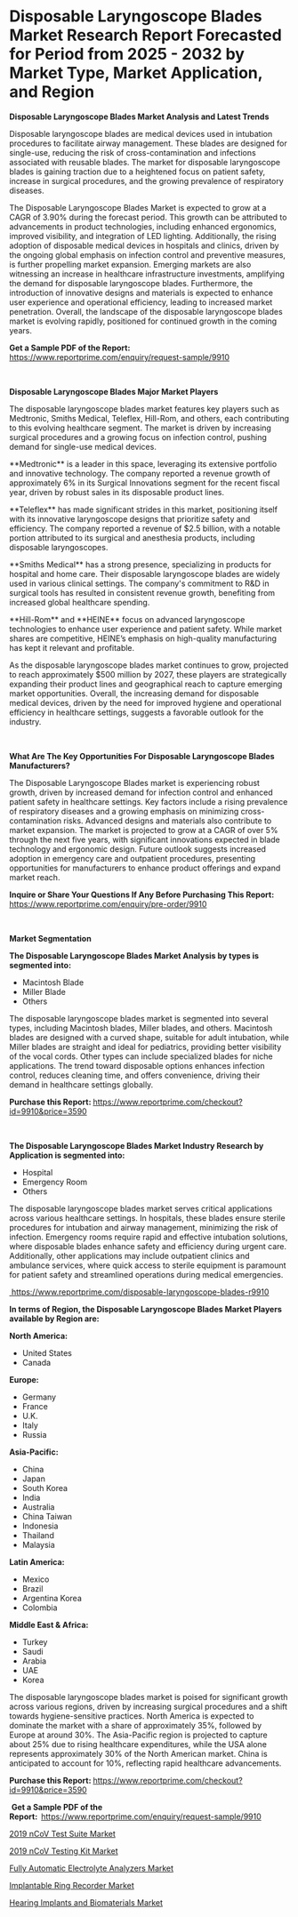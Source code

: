 <p><h1>Disposable Laryngoscope Blades Market Research Report Forecasted for Period from 2025 -  2032 by Market Type, Market Application, and Region</h1></p><p><strong>Disposable Laryngoscope Blades Market Analysis and Latest Trends</strong></p>
<p><p>Disposable laryngoscope blades are medical devices used in intubation procedures to facilitate airway management. These blades are designed for single-use, reducing the risk of cross-contamination and infections associated with reusable blades. The market for disposable laryngoscope blades is gaining traction due to a heightened focus on patient safety, increase in surgical procedures, and the growing prevalence of respiratory diseases.</p><p>The Disposable Laryngoscope Blades Market is expected to grow at a CAGR of 3.90% during the forecast period. This growth can be attributed to advancements in product technologies, including enhanced ergonomics, improved visibility, and integration of LED lighting. Additionally, the rising adoption of disposable medical devices in hospitals and clinics, driven by the ongoing global emphasis on infection control and preventive measures, is further propelling market expansion. Emerging markets are also witnessing an increase in healthcare infrastructure investments, amplifying the demand for disposable laryngoscope blades. Furthermore, the introduction of innovative designs and materials is expected to enhance user experience and operational efficiency, leading to increased market penetration. Overall, the landscape of the disposable laryngoscope blades market is evolving rapidly, positioned for continued growth in the coming years.</p></p>
<p><strong>Get a Sample PDF of the Report:&nbsp;</strong> <a href="https://www.reportprime.com/enquiry/request-sample/9910?utm_campaign=1106&utm_medium=2&utm_source=Github&utm_content=ia&utm_term=20032025&utm_id=disposable-laryngoscope-blades">https://www.reportprime.com/enquiry/request-sample/9910</a></p>
<p>&nbsp;</p>
<p><strong>Disposable Laryngoscope Blades Major Market Players</strong></p>
<p><p>The disposable laryngoscope blades market features key players such as Medtronic, Smiths Medical, Teleflex, Hill-Rom, and others, each contributing to this evolving healthcare segment. The market is driven by increasing surgical procedures and a growing focus on infection control, pushing demand for single-use medical devices.</p><p>**Medtronic** is a leader in this space, leveraging its extensive portfolio and innovative technology. The company reported a revenue growth of approximately 6% in its Surgical Innovations segment for the recent fiscal year, driven by robust sales in its disposable product lines.</p><p>**Teleflex** has made significant strides in this market, positioning itself with its innovative laryngoscope designs that prioritize safety and efficiency. The company reported a revenue of $2.5 billion, with a notable portion attributed to its surgical and anesthesia products, including disposable laryngoscopes.</p><p>**Smiths Medical** has a strong presence, specializing in products for hospital and home care. Their disposable laryngoscope blades are widely used in various clinical settings. The company's commitment to R&D in surgical tools has resulted in consistent revenue growth, benefiting from increased global healthcare spending.</p><p>**Hill-Rom** and **HEINE** focus on advanced laryngoscope technologies to enhance user experience and patient safety. While market shares are competitive, HEINE’s emphasis on high-quality manufacturing has kept it relevant and profitable.</p><p>As the disposable laryngoscope blades market continues to grow, projected to reach approximately $500 million by 2027, these players are strategically expanding their product lines and geographical reach to capture emerging market opportunities. Overall, the increasing demand for disposable medical devices, driven by the need for improved hygiene and operational efficiency in healthcare settings, suggests a favorable outlook for the industry.</p></p>
<p>&nbsp;</p>
<p><strong>What Are The Key Opportunities For Disposable Laryngoscope Blades Manufacturers?</strong></p>
<p><p>The Disposable Laryngoscope Blades market is experiencing robust growth, driven by increased demand for infection control and enhanced patient safety in healthcare settings. Key factors include a rising prevalence of respiratory diseases and a growing emphasis on minimizing cross-contamination risks. Advanced designs and materials also contribute to market expansion. The market is projected to grow at a CAGR of over 5% through the next five years, with significant innovations expected in blade technology and ergonomic design. Future outlook suggests increased adoption in emergency care and outpatient procedures, presenting opportunities for manufacturers to enhance product offerings and expand market reach.</p></p>
<p><strong>Inquire or Share Your Questions If Any Before Purchasing This Report:</strong> <a href="https://www.reportprime.com/enquiry/pre-order/9910?utm_campaign=1106&utm_medium=2&utm_source=Github&utm_content=ia&utm_term=20032025&utm_id=disposable-laryngoscope-blades">https://www.reportprime.com/enquiry/pre-order/9910</a></p>
<p>&nbsp;</p>
<p><strong>Market Segmentation</strong></p>
<p><strong>The Disposable Laryngoscope Blades Market Analysis by types is segmented into:</strong></p>
<p><ul><li>Macintosh Blade</li><li>Miller Blade</li><li>Others</li></ul></p>
<p><p>The disposable laryngoscope blades market is segmented into several types, including Macintosh blades, Miller blades, and others. Macintosh blades are designed with a curved shape, suitable for adult intubation, while Miller blades are straight and ideal for pediatrics, providing better visibility of the vocal cords. Other types can include specialized blades for niche applications. The trend toward disposable options enhances infection control, reduces cleaning time, and offers convenience, driving their demand in healthcare settings globally.</p></p>
<p><strong>Purchase this Report:&nbsp;</strong><a href="https://www.reportprime.com/checkout?id=9910&price=3590&utm_campaign=1106&utm_medium=2&utm_source=Github&utm_content=ia&utm_term=20032025&utm_id=disposable-laryngoscope-blades">https://www.reportprime.com/checkout?id=9910&price=3590</a></p>
<p>&nbsp;</p>
<p><strong>The Disposable Laryngoscope Blades Market Industry Research by Application is segmented into:</strong></p>
<p><ul><li>Hospital</li><li>Emergency Room</li><li>Others</li></ul></p>
<p><p>The disposable laryngoscope blades market serves critical applications across various healthcare settings. In hospitals, these blades ensure sterile procedures for intubation and airway management, minimizing the risk of infection. Emergency rooms require rapid and effective intubation solutions, where disposable blades enhance safety and efficiency during urgent care. Additionally, other applications may include outpatient clinics and ambulance services, where quick access to sterile equipment is paramount for patient safety and streamlined operations during medical emergencies.</p></p>
<p><a href="https://www.reportprime.com/disposable-laryngoscope-blades-r9910?utm_campaign=1106&utm_medium=2&utm_source=Github&utm_content=ia&utm_term=20032025&utm_id=disposable-laryngoscope-blades">&nbsp;https://www.reportprime.com/disposable-laryngoscope-blades-r9910</a></p>
<p><strong>In terms of Region, the Disposable Laryngoscope Blades Market Players available by Region are:</strong></p>
<p>
    <p> <strong> North America: </strong>
        <ul>
            <li>United States</li>
            <li>Canada</li>
        </ul>
        </p> 
    <p> <strong> Europe: </strong>
        <ul>
            <li>Germany</li>
            <li>France</li>
            <li>U.K.</li>
            <li>Italy</li>
            <li>Russia</li>
        </ul>
        </p> 
    <p> <strong> Asia-Pacific: </strong>
        <ul>
            <li>China</li>
            <li>Japan</li>
            <li>South Korea</li>
            <li>India</li>
            <li>Australia</li>
            <li>China Taiwan</li>
            <li>Indonesia</li>
            <li>Thailand</li>
            <li>Malaysia</li>
        </ul>
        </p> 
    <p> <strong> Latin America: </strong>
        <ul>
            <li>Mexico</li>
            <li>Brazil</li>
            <li>Argentina Korea</li>
            <li>Colombia</li>
        </ul>
        </p> 
    <p> <strong> Middle East & Africa: </strong>
        <ul>
            <li>Turkey</li>
            <li>Saudi</li>
            <li>Arabia</li>
            <li>UAE</li>
            <li>Korea</li>
        </ul>
    </p>
    </p>
<p><p>The disposable laryngoscope blades market is poised for significant growth across various regions, driven by increasing surgical procedures and a shift towards hygiene-sensitive practices. North America is expected to dominate the market with a share of approximately 35%, followed by Europe at around 30%. The Asia-Pacific region is projected to capture about 25% due to rising healthcare expenditures, while the USA alone represents approximately 30% of the North American market. China is anticipated to account for 10%, reflecting rapid healthcare advancements.</p></p>
<p><strong>Purchase this Report: </strong><a href="https://www.reportprime.com/checkout?id=9910&price=3590&utm_campaign=1106&utm_medium=2&utm_source=Github&utm_content=ia&utm_term=20032025&utm_id=disposable-laryngoscope-blades">https://www.reportprime.com/checkout?id=9910&price=3590</a></p>
<p>&nbsp;<strong>Get a Sample PDF of the Report:&nbsp;&nbsp;</strong><a href="https://www.reportprime.com/enquiry/request-sample/9910?utm_campaign=1106&utm_medium=2&utm_source=Github&utm_content=ia&utm_term=20032025&utm_id=disposable-laryngoscope-blades">https://www.reportprime.com/enquiry/request-sample/9910</a></p>
<p><strong></strong></p>
<p><p><a href="https://github.com/rumaskdallys2/Market-Research-Report-List-1/blob/main/2019-ncov-test-suite-market.md?utm_campaign=1106&utm_medium=2&utm_source=Github&utm_content=ia&utm_term=20032025&utm_id=disposable-laryngoscope-blades">2019 nCoV Test Suite Market</a></p><p><a href="https://github.com/rjaibiagha/Market-Research-Report-List-1/blob/main/2019-ncov-testing-kit-market.md?utm_campaign=1106&utm_medium=2&utm_source=Github&utm_content=ia&utm_term=20032025&utm_id=disposable-laryngoscope-blades">2019 nCoV Testing Kit Market</a></p><p><a href="https://github.com/godekkutero4/Market-Research-Report-List-1/blob/main/fully-automatic-electrolyte-analyzers-market.md?utm_campaign=1106&utm_medium=2&utm_source=Github&utm_content=ia&utm_term=20032025&utm_id=disposable-laryngoscope-blades">Fully Automatic Electrolyte Analyzers Market</a></p><p><a href="https://github.com/dringmurza6r/Market-Research-Report-List-1/blob/main/implantable-ring-recorder-market.md?utm_campaign=1106&utm_medium=2&utm_source=Github&utm_content=ia&utm_term=20032025&utm_id=disposable-laryngoscope-blades">Implantable Ring Recorder Market</a></p><p><a href="https://github.com/abdhsheila7/Market-Research-Report-List-1/blob/main/hearing-implants-and-biomaterials-market.md?utm_campaign=1106&utm_medium=2&utm_source=Github&utm_content=ia&utm_term=20032025&utm_id=disposable-laryngoscope-blades">Hearing Implants and Biomaterials Market</a></p></p>